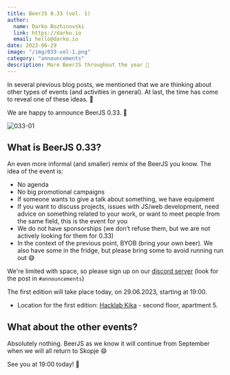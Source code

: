 ```yaml
---
title: BeerJS 0.33 (vol. 1)
author:
  name: Darko Bozhinovski
  link: https://darko.io
  email: hello@darko.io
date: 2023-06-29
image: "/img/033-vol-1.png"
category: "announcements"
description: More BeerJS throughout the year 🍻
---
```


In several previous blog posts, we mentioned that we are thinking about other types of events (and activities in
general). At last, the time has come to reveal one of these ideas. 🎉

We are happy to announce BeerJS 0.33. 🍻

![033-01](/img/033-vol-1.png)

## What is BeerJS 0.33?

An even more informal (and smaller) remix of the BeerJS you know. The idea of the event is:

- No agenda
- No big promotional campaigns
- If someone wants to give a talk about something, we have equipment
- If you want to discuss projects, issues with JS/web development, need advice on something related to your work, or
  want to meet people from the same field, this is the event for you
- We do not have sponsorships (we don’t refuse them, but we are not actively looking for them for 0.33)
- In the context of the previous point, BYOB (bring your own beer). We also have some in the fridge, but please bring
  some to avoid running run out 😅

We're limited with space, so please sign up on our [discord server](https://discord.gg/sxNCQmA7aP) (look for the post in
`#announcements`)

The first edition will take place today, on 29.06.2023, starting at 19:00.

- Location for the first edition:
  [Hacklab Kika](https://www.google.com/maps/place/Hacklab+Kika,+Skopje/@42.0040201,21.4175395,14z/data=!4m5!3m4!1s0x135415cb9803772b:0x4f23a320663c1429!8m2!3d41.995821!4d21.4229731?entry=ttu) -
  second floor, apartment 5.

## What about the other events?

Absolutely nothing. BeerJS as we know it will continue from September when we will all return to Skopje 😄

See you at 19:00 today! 🍻
